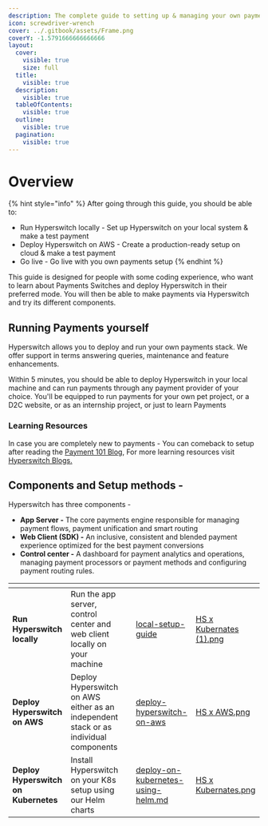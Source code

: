 ```yaml
---
description: The complete guide to setting up & managing your own payments switch
icon: screwdriver-wrench
cover: ../.gitbook/assets/Frame.png
coverY: -1.5791666666666666
layout:
  cover:
    visible: true
    size: full
  title:
    visible: true
  description:
    visible: true
  tableOfContents:
    visible: true
  outline:
    visible: true
  pagination:
    visible: true
---
```


# Overview

{% hint style="info" %}
After going through this guide, you should be able to:

* Run Hyperswitch locally - Set up Hyperswitch on your local system & make a test payment
* Deploy Hyperswitch on AWS - Create a production-ready setup on cloud & make a test payment
* Go live - Go live with you own payments setup
{% endhint %}

This guide is designed for people with some coding experience, who want to learn about Payments Switches and deploy Hyperswitch in their preferred mode. You will then be able to make payments via Hyperswitch and try its different components.

## **Running Payments yourself**

Hyperswitch allows you to deploy and run your own payments stack. We offer support in terms answering queries, maintenance and feature enhancements.

Within 5 minutes, you should be able to deploy Hyperswitch in your local machine and can run payments through any payment provider of your choice. You'll be equipped to run payments for your own pet project, or a D2C website, or as an internship project, or just to learn Payments

### Learning Resources

In case you are completely new to payments - You can comeback to setup after reading the [Payment 101 Blog](https://github.com/juspay/hyperswitch/wiki/Payments-101-for-a-Developer), For more learning resources visit [Hyperswitch Blogs.](https://hyperswitch.io/blogs)

## Components and Setup methods -&#x20;

Hyperswitch has three components -&#x20;

* **App Server -** The core payments engine responsible for managing payment flows, payment unification and smart routing &#x20;
* **Web Client (SDK) -** An inclusive, consistent and blended payment experience optimized for the best payment conversions
* **Control center -** A dashboard for payment analytics and operations, managing payment processors or payment methods and configuring payment routing rules.

<table data-view="cards"><thead><tr><th></th><th></th><th data-hidden></th><th data-hidden data-card-target data-type="content-ref"></th><th data-hidden data-card-cover data-type="files"></th></tr></thead><tbody><tr><td><strong>Run Hyperswitch locally</strong></td><td>Run the app server, control center and web client locally on your machine</td><td></td><td><a href="local-setup-guide/">local-setup-guide</a></td><td><a href="../.gitbook/assets/HS x Kubernates (1).png">HS x Kubernates (1).png</a></td></tr><tr><td><strong>Deploy Hyperswitch on AWS</strong></td><td>Deploy Hyperswitch on AWS either as an independent stack or as individual components</td><td></td><td><a href="deploy-hyperswitch-on-aws/">deploy-hyperswitch-on-aws</a></td><td><a href="../.gitbook/assets/HS x AWS.png">HS x AWS.png</a></td></tr><tr><td><strong>Deploy Hyperswitch on Kubernetes</strong></td><td>Install Hyperswitch on your K8s setup using our Helm charts</td><td></td><td><a href="deploy-on-kubernetes-using-helm.md">deploy-on-kubernetes-using-helm.md</a></td><td><a href="../.gitbook/assets/HS x Kubernates.png">HS x Kubernates.png</a></td></tr></tbody></table>
